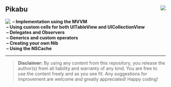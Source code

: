 <h2>Pikabu<img src="https://tinyurl.com/2pe63f6h" align="right" /></h2>
<p>
<img src="https://media.giphy.com/media/u6WqwPKqJJ8krhJW3D/giphy.gif" align="left" />
<b>&nbsp;&ndash; Implementation using the MVVM</b><br/>
<b>&nbsp;&ndash; Using custom cells for both UITableView and UICollectionView</b><br/>
<b>&nbsp;&ndash; Delegates and Observers</b><br/>
<b>&nbsp;&ndash; Generics and custom operators</b><br/>
<b>&nbsp;&ndash; Creating your own Nib</b><br/>
<b>&nbsp;&ndash; Using the NSCache</b>
</p>

<hr>

<blockquote>
<b>Disclaimer:</b> By using any content from this repository, you release the author(s) from all liability and warranty of any kind. You are free to use the content freely and as you see fit. Any suggestions for improvement are welcome and greatly appreciated! Happy coding!
</blockquote>
